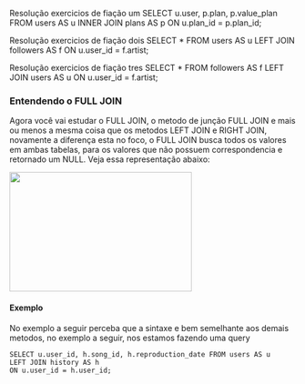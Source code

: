 Resolução exercicios de fiação um
SELECT u.user, p.plan, p.value_plan FROM users AS u
INNER JOIN plans AS p
ON u.plan_id = p.plan_id;


Resolução exercicios de fiação dois
SELECT * FROM users AS u
LEFT JOIN followers AS f
ON u.user_id = f.artist;

Resolução exercicios de fiação tres
SELECT * FROM followers AS f
LEFT JOIN users AS u
ON u.user_id = f.artist;

### Entendendo o FULL JOIN
  Agora você vai estudar o FULL JOIN, o metodo de junção FULL JOIN e mais ou menos a mesma coisa
  que os metodos LEFT JOIN e RIGHT JOIN, novamente a diferença esta no foco, o FULL JOIN busca todos 
  os valores em ambas tabelas, para os valores que não possuem correspondencia e retornado um NULL.
  Veja essa representação abaixo:

  <img height="210px" width="320px" src="https://cdn.pixabay.com/photo/2022/08/13/19/59/sql-7384369_960_720.jpg" alt="">

  #### Exemplo
  No exemplo a seguir perceba que a sintaxe e bem semelhante aos demais metodos,
  no exemplo a seguir, nos estamos fazendo uma query 

    SELECT u.user_id, h.song_id, h.reproduction_date FROM users AS u
    LEFT JOIN history AS h
    ON u.user_id = h.user_id;